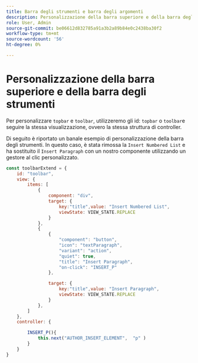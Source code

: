 ```yaml
---
title: Barra degli strumenti e barra degli argomenti
description: Personalizzazione della barra superiore e della barra degli strumenti
role: User, Admin
source-git-commit: be06612d832785a91a3b2a89b84e0c2438ba30f2
workflow-type: tm+mt
source-wordcount: '56'
ht-degree: 0%

---
```



# Personalizzazione della barra superiore e della barra degli strumenti

Per personalizzare `topbar` e `toolbar`, utilizzeremo gli id: `topbar` o `toolbar`e seguire la stessa visualizzazione, ovvero la stessa struttura di controller.

Di seguito è riportato un banale esempio di personalizzazione della barra degli strumenti. In questo caso, è stata rimossa la `Insert Numbered List` e ha sostituito il `Insert Paragraph` con un nostro componente utilizzando un gestore al clic personalizzato.

```js title = toolbar_customisation.js
const toolbarExtend = {
    id: "toolbar",
    view: {
        items: [
            {
                component: "div",
                target: {
                    key:"title",value: "Insert Numbered List",                    
                    viewState: VIEW_STATE.REPLACE
                }
            },
            {
                {
                    "component": "button",
                    "icon": "textParagraph",
                    "variant": "action",
                    "quiet": true,
                    "title": "Insert Paragraph",
                    "on-click": "INSERT_P"
                },

                target: {
                    key:"title",value: "Insert Paragraph",                    
                    viewState: VIEW_STATE.REPLACE
                }
            },
        ]
    },
    controller: {

        INSERT_P(){
            this.next("AUTHOR_INSERT_ELEMENT",  "p" )
        }
    }
}
```
